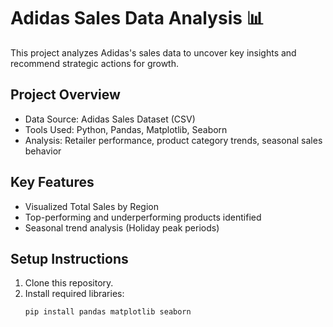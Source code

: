 # Adidas Sales Data Analysis 📊

This project analyzes Adidas's sales data to uncover key insights and recommend strategic actions for growth.

## Project Overview
- Data Source: Adidas Sales Dataset (CSV)
- Tools Used: Python, Pandas, Matplotlib, Seaborn
- Analysis: Retailer performance, product category trends, seasonal sales behavior

## Key Features
- Visualized Total Sales by Region
- Top-performing and underperforming products identified
- Seasonal trend analysis (Holiday peak periods)

## Setup Instructions
1. Clone this repository.
2. Install required libraries:
   ```bash
   pip install pandas matplotlib seaborn
